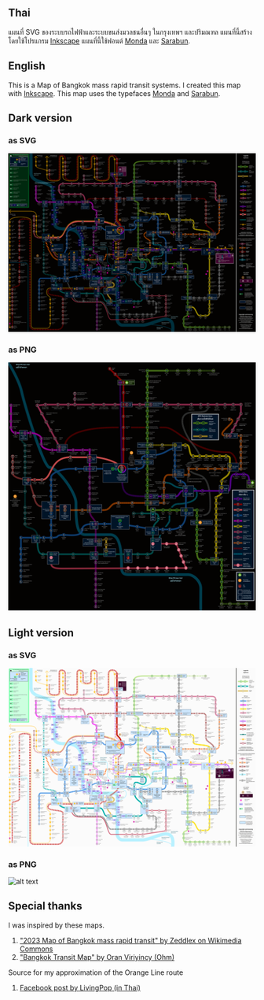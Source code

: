 ## Thai
แผนที่ SVG ของระบบรถไฟฟ้าและระบบขนส่งมวลชนอื่นๆ ในกรุงเทพฯ และปริมณฑล แผนที่นี้สร้างโดยใช้โปรแกรม [Inkscape](https://inkscape.org) แผนที่นี้ใช้ฟอนต์ [Monda](https://fonts.google.com/specimen/Monda) และ [Sarabun](https://fonts.google.com/specimen/Sarabun).

## English
This is a Map of Bangkok mass rapid transit systems. I created this map with [Inkscape](https://inkscape.org). This map uses the typefaces [Monda](https://fonts.google.com/specimen/Monda) and [Sarabun](https://fonts.google.com/specimen/Sarabun).

## Dark version
### as SVG
![alt text](https://raw.githubusercontent.com/worramaitk/bangkokmetro/refs/heads/main/2024-10-08-dark-bangkok-metro-map-beta.svg)

### as PNG
![alt text](https://raw.githubusercontent.com/worramaitk/bangkokmetro/refs/heads/main/2024-10-08-dark-bangkok-metro-map-beta.png)

## Light version 
### as SVG
![alt text](https://raw.githubusercontent.com/worramaitk/bangkokmetro/refs/heads/main/2024-10-08-light-bangkok-metro-map-beta.svg)

### as PNG
![alt text](https://raw.githubusercontent.com/worramaitk/bangkokmetro/refs/heads/main/2024-10-08-light-bangkok-metro-map-beta.png)

## Special thanks
I was inspired by these maps.
1. ["2023 Map of Bangkok mass rapid transit" by Zeddlex on Wikimedia Commons](https://commons.wikimedia.org/wiki/File:2023versionofbangkokmassrapidtransitmap.png)
2. ["Bangkok Transit Map" by Oran Viriyincy (Ohm)](https://www.bangkoktransitmap.com/)

Source for my approximation of the Orange Line route
1. [Facebook post by LivingPop (in Thai)](https://www.facebook.com/story.php?story_fbid=1063459185141155&id=100044312502215&rdid=ItUjWYgPywqTGvbr)
